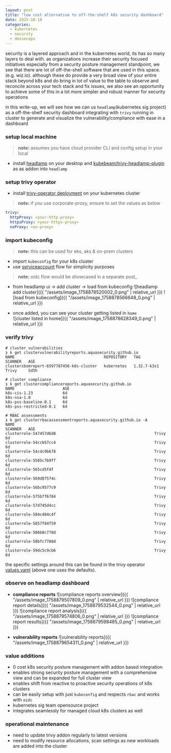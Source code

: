 ```yaml
---
layout: post
title: "low cost alternative to off-the-shelf k8s security dashboard"
date: 2025-10-10
categories: 
  - kubernetes
  - security
  - devsecops
---
```

security is a layered approach and in the kubernetes world, its has so many layers to deal with. as organizations increase their security focused initiatives especially from a security posture management standpoint, we see that there are lot of off-the-shell software that are used in this space. (e.g. wiz.io). although these do provide a very broad view of your entire stack beyond k8s and do bring in lot of value to the table to observe and reconcile across your tech stack and fix issues, we also see an opportunity to achieve some of this in a lot more simpler and robust manner for security operations

in this write-up, we will see how we can us `headlamp`(kubernetes sig project) as a off-the-shelf security dashboard integrating with `trivy` running in cluster to generate and visualize the vulnerability/compliance with ease in a dashboard

### setup local machine
> **note:** assumes you have cloud provider CLI and config setup in your local

- install [headlamp](https://headlamp.dev/) on your desktop and [kubebeam/trivy-headlamp-plugin](https://github.com/kubebeam/trivy-headlamp-plugin) as as addon into `headlamp`


### setup trivy operator
- install [trivy-operator deployment](https://artifacthub.io/packages/helm/trivy-operator/trivy-operator) on your kubernetes cluster
> **note:** if you use corporate-proxy, ensure to set the values as below
  ```yaml
  trivy:
    httpProxy: <your-http-proxy>
    httpsProxy: <your-https-proxy>
    noProxy: <no-proxy>
  ```

### import kubeconfig
> **note:** this can be used for eks, aks & on-prem clusters

- import `kubeconfig` for your k8s cluster
- use [serviceaccount](https://headlamp.dev/docs/latest/installation/#create-a-service-account-token) flow for simplicity purposes
> **note:** oidc flow would be showcased in a separate post_

- from headlamp ui -> add cluster -> load from kubeconfig
![headlamp add cluster]({{ "/assets/image_1758878520002_0.png" | relative_url }})
![load from kubeconfig]({{ "/assets/image_1758878566648_0.png" | relative_url }})

- once added, you can see your cluster getting listed in `home`\
![cluster listed in home]({{ "/assets/image_1758878628349_0.png" | relative_url }})

### verify trivy
```shell
# cluster vulnerabilities
❯ k get clustervulnerabilityreports.aquasecurity.github.io
NAME                                       REPOSITORY   TAG           SCANNER   AGE
clustersbomreport-6597787456-k8s-cluster   kubernetes   1.32.7-k3s1   Trivy     5d5h

# cluster compliance
❯ k get clustercompliancereports.aquasecurity.github.io
NAME                     AGE
k8s-cis-1.23             6d
k8s-nsa-1.0              6d
k8s-pss-baseline-0.1     6d
k8s-pss-restricted-0.1   6d

# RBAC assessments
❯ k get clusterrbacassessmentreports.aquasecurity.github.io -A
NAME                                                             SCANNER   AGE
clusterrole-547457d6d8                                           Trivy     6d
clusterrole-54ccb57cc4                                           Trivy     6d
clusterrole-54cdc9b678                                           Trivy     6d
clusterrole-5585c7b9ff                                           Trivy     6d
clusterrole-565cd5fdf                                            Trivy     6d
clusterrole-569d87574c                                           Trivy     6d
clusterrole-56bc9577c9                                           Trivy     6d
clusterrole-575b7f6784                                           Trivy     6d
clusterrole-57d745d4cc                                           Trivy     6d
clusterrole-584c484c4f                                           Trivy     6d
clusterrole-5857f84f59                                           Trivy     6d
clusterrole-586b8c778d                                           Trivy     6d
clusterrole-58bfc7788d                                           Trivy     6d
clusterrole-59dc5c9cb6                                           Trivy     6d
```

the specific settings around this can be found in the trivy operator [values.yaml](https://artifacthub.io/packages/helm/trivy-operator/trivy-operator?modal=values&path=operator.vulnerabilityScannerEnabled) (above one uses the defaults).

### observe on headlamp dashboard

- **compliance reports**
![compliance reports overview]({{ "/assets/image_1758879507809_0.png" | relative_url }})
![compliance report details]({{ "/assets/image_1758879532544_0.png" | relative_url }})
![compliance report analysis]({{ "/assets/image_1758879574806_0.png" | relative_url }})
![compliance report results]({{ "/assets/image_1758879598485_0.png" | relative_url }})

- **vulnerability reports**
![vulnerability reports]({{ "/assets/image_1758879654311_0.png" | relative_url }})

### value additions
- 0 cost k8s security posture management with addon based integration
- enables strong security posture management with a comprehensive view and can be expanded for full cluster view
- enables shift from reactive to proactive security operations of k8s clusters
- can be easily setup with just `kubeconfig` and respects `rbac` and works with `oidc`
- kubernetes sig team opensource project
- integrates seamlessly for managed cloud k8s clusters as well

### operational maintenance
- need to update trivy addon regularly to latest versions
- need to modify resource allocations, scan settings as new workloads are added into the cluster
